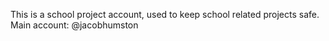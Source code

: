 This is a school project account, used to keep school related projects safe. Main account: @jacobhumston
